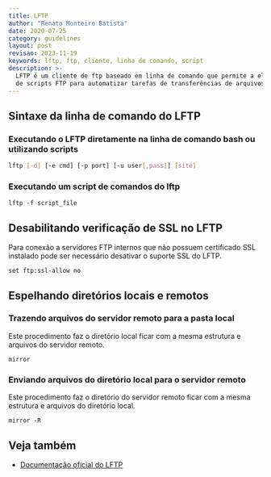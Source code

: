 ```yaml
---
title: LFTP
author: "Renato Monteiro Batista"
date: 2020-07-25
category: guidelines
layout: post
revisao: 2023-11-19
keywords: lftp, ftp, cliente, linha de comando, script
description: >-
  LFTP é um cliente de ftp baseado em linha de comando que permite a elaboração
  de scripts FTP para automatizar tarefas de transferências de arquivos.
---
```


## Sintaxe da linha de comando do LFTP

### Executando o LFTP diretamente na linha de comando bash ou utilizando scripts

```bash
lftp [-d] [-e cmd] [-p port] [-u user[,pass]] [site]
```

### Executando um script de comandos do lftp

```
lftp -f script_file
```

## Desabilitando verificação de SSL no LFTP

Para conexão a servidores FTP internos que não possuem certificado SSL instalado pode ser necessário desativar o suporte SSL do LFTP.

```
set ftp:ssl-allow no
```

## Espelhando diretórios locais e remotos

### Trazendo arquivos do servidor remoto para a pasta local

Este procedimento faz o diretório local ficar com a mesma estrutura e arquivos do servidor remoto.

```
mirror
```

### Enviando arquivos do diretório local para o servidor remoto

Este procedimento faz o diretório do servidor remoto ficar com a mesma estrutura e arquivos do diretório local.

```
mirror -R
```

## Veja também

* [Documentação oficial do LFTP](https://lftp.yar.ru/lftp-man.html)